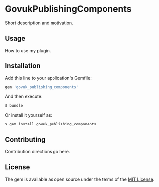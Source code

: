 # GovukPublishingComponents
Short description and motivation.

## Usage
How to use my plugin.

## Installation
Add this line to your application's Gemfile:

```ruby
gem 'govuk_publishing_components'
```

And then execute:
```bash
$ bundle
```

Or install it yourself as:
```bash
$ gem install govuk_publishing_components
```

## Contributing
Contribution directions go here.

## License
The gem is available as open source under the terms of the [MIT License](http://opensource.org/licenses/MIT).
